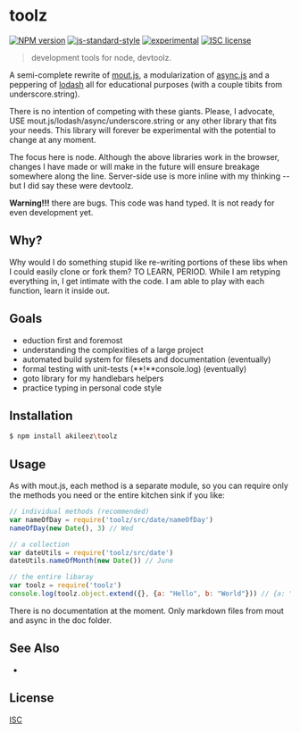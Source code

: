 # toolz
[![NPM version][npm-image]][npm-url]
[![js-standard-style][standard-image]][standard-url]
[![experimental][stability-image]][stability-url]
[![ISC license][license-img]][license-url]

> development tools for node, devtoolz. 

A semi-complete rewrite of [mout.js](http://moutjs.com), a modularization of [async.js](https://github.com/caolan/async) and a peppering of [lodash](https://lodash.com) all for educational purposes (with a couple tibits from underscore.string). 

There is no intention of competing with these giants. Please, I advocate, USE mout.js/lodash/async/underscore.string or any other library that fits your needs. This library will forever be experimental with the potential to change at any moment. 

The focus here is node. Although the above libraries work in the browser, changes I have made or will make in the future will ensure breakage somewhere along the line. Server-side use is more inline with my thinking -- but I did say these were devtoolz. 

**Warning!!!** there are bugs. This code was hand typed. It is not ready for even development yet.

## Why?
Why would I do something stupid like re-writing portions of these libs when I could easily clone or fork them? TO LEARN, PERIOD. While I am retyping everything in, I get intimate with the code. I am able to play with each function, learn it inside out.

## Goals

- eduction first and foremost
- understanding the complexities of a large project
- automated build system for filesets and documentation (eventually)
- formal testing with unit-tests (**!**console.log) (eventually)
- goto library for my handlebars helpers 
- practice typing in personal code style

## Installation
```bash
$ npm install akileez\toolz
```

## Usage
As with mout.js, each method is a separate module, so you can require only the methods you need or the entire kitchen sink if you like:

```js
// individual methods (recommended)
var nameOfDay = require('toolz/src/date/nameOfDay')
nameOfDay(new Date(), 3) // Wed

// a collection
var dateUtils = require('toolz/src/date')
dateUtils.nameOfMonth(new Date()) // June

// the entire libaray
var toolz = require('toolz')
console.log(toolz.object.extend({}, {a: "Hello", b: "World"})) // {a: "Hello", b: "World"}
```
There is no documentation at the moment. Only markdown files from mout and async in the doc folder. 


## See Also
-

## License
[ISC](https://tldrlegal.com/license/ISC-license)

[npm-image]: https://img.shields.io/npm/v/toolz.svg?style=flat-square
[npm-url]: https://npmjs.org/package/toolz
[standard-image]: https://img.shields.io/badge/code%20style-standard-brightgreen.svg?style=flat-square
[standard-url]: https://github.com/feross/standard
[stability-image]: https://img.shields.io/badge/stability-experimental-orange.svg?style=flat-square
[stability-url]: https://github.com/akileez/toolz
[license-img]: https://img.shields.io/badge/license-ISC-blue.svg?style=flat-square
[license-url]: https://github.com/akileez/toolz/blob/master/license.md

